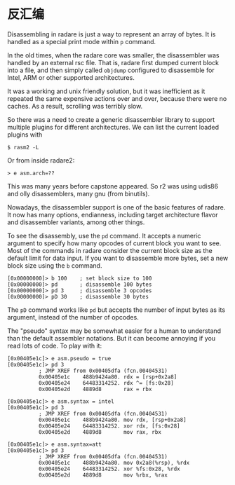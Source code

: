 # 反汇编

Disassembling in radare is just a way to represent an array of bytes. It is handled as a special print mode within `p` command.

In the old times, when the radare core was smaller, the disassembler was handled by an external rsc file. That is, radare first dumped current block into a file, and then simply called `objdump` configured to disassemble for Intel, ARM or other supported architectures.

It was a working and unix friendly solution, but it was inefficient as it repeated the same expensive actions over and over, because there were no caches. As a result, scrolling was terribly slow.

So there was a need to create a generic disassembler library to support multiple plugins for different architectures. We can list the current loaded plugins with

```text
$ rasm2 -L
```

Or from inside radare2:

```text
> e asm.arch=??
```

This was many years before capstone appeared. So r2 was using udis86 and olly disassemblers, many gnu \(from binutils\).

Nowadays, the disassembler support is one of the basic features of radare. It now has many options, endianness, including target architecture flavor and disassembler variants, among other things.

To see the disassembly, use the `pd` command. It accepts a numeric argument to specify how many opcodes of current block you want to see. Most of the commands in radare consider the current block size as the default limit for data input. If you want to disassemble more bytes, set a new block size using the `b` command.

```text
[0x00000000]> b 100    ; set block size to 100
[0x00000000]> pd       ; disassemble 100 bytes
[0x00000000]> pd 3     ; disassemble 3 opcodes
[0x00000000]> pD 30    ; disassemble 30 bytes
```

The `pD` command works like `pd` but accepts the number of input bytes as its argument, instead of the number of opcodes.

The "pseudo" syntax may be somewhat easier for a human to understand than the default assembler notations. But it can become annoying if you read lots of code. To play with it:

```text
[0x00405e1c]> e asm.pseudo = true
[0x00405e1c]> pd 3
          ; JMP XREF from 0x00405dfa (fcn.00404531)
          0x00405e1c    488b9424a80. rdx = [rsp+0x2a8]
          0x00405e24    64483314252. rdx ^= [fs:0x28]
          0x00405e2d    4889d8       rax = rbx

[0x00405e1c]> e asm.syntax = intel
[0x00405e1c]> pd 3
          ; JMP XREF from 0x00405dfa (fcn.00404531)
          0x00405e1c    488b9424a80. mov rdx, [rsp+0x2a8]
          0x00405e24    64483314252. xor rdx, [fs:0x28]
          0x00405e2d    4889d8       mov rax, rbx

[0x00405e1c]> e asm.syntax=att
[0x00405e1c]> pd 3
          ; JMP XREF from 0x00405dfa (fcn.00404531)
          0x00405e1c    488b9424a80. mov 0x2a8(%rsp), %rdx
          0x00405e24    64483314252. xor %fs:0x28, %rdx
          0x00405e2d    4889d8       mov %rbx, %rax
```

